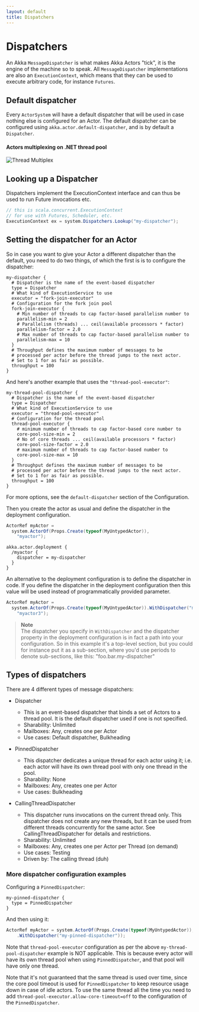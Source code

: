 ```yaml
---
layout: default
title: Dispatchers
---
```

# Dispatchers
An Akka `MessageDispatcher` is what makes Akka Actors "tick", it is the engine of the machine so to speak. All `MessageDispatcher` implementations are also an `ExecutionContext`, which means that they can be used to execute arbitrary code, for instance `Futures`.

## Default dispatcher
Every `ActorSystem` will have a default dispatcher that will be used in case nothing else is configured for an Actor. The default dispatcher can be configured using `akka.actor.default-dispatcher`, and is by default a `Dispatcher`.

#### Actors multiplexing on .NET thread pool
![Thread Multiplex](https://raw.githubusercontent.com/wiki/akkadotnet/akka.net/images/ThreadMultiplex.png)

## Looking up a Dispatcher
Dispatchers implement the ExecutionContext interface and can thus be used to run Future invocations etc.

```csharp
// this is scala.concurrent.ExecutionContext
// for use with Futures, Scheduler, etc.
ExecutionContext ex = system.Dispatchers.Lookup("my-dispatcher");
```
## Setting the dispatcher for an Actor
So in case you want to give your Actor a different dispatcher than the default, you need to do two things, of which the first is is to configure the dispatcher:

```
my-dispatcher {
  # Dispatcher is the name of the event-based dispatcher
  type = Dispatcher
  # What kind of ExecutionService to use
  executor = "fork-join-executor"
  # Configuration for the fork join pool
  fork-join-executor {
    # Min number of threads to cap factor-based parallelism number to
    parallelism-min = 2
    # Parallelism (threads) ... ceil(available processors * factor)
    parallelism-factor = 2.0
    # Max number of threads to cap factor-based parallelism number to
    parallelism-max = 10
  }
  # Throughput defines the maximum number of messages to be
  # processed per actor before the thread jumps to the next actor.
  # Set to 1 for as fair as possible.
  throughput = 100
}
```

And here's another example that uses the `"thread-pool-executor"`:

```
my-thread-pool-dispatcher {
  # Dispatcher is the name of the event-based dispatcher
  type = Dispatcher
  # What kind of ExecutionService to use
  executor = "thread-pool-executor"
  # Configuration for the thread pool
  thread-pool-executor {
    # minimum number of threads to cap factor-based core number to
    core-pool-size-min = 2
    # No of core threads ... ceil(available processors * factor)
    core-pool-size-factor = 2.0
    # maximum number of threads to cap factor-based number to
    core-pool-size-max = 10
  }
  # Throughput defines the maximum number of messages to be
  # processed per actor before the thread jumps to the next actor.
  # Set to 1 for as fair as possible.
  throughput = 100
}
```
For more options, see the `default-dispatcher` section of the Configuration.

Then you create the actor as usual and define the dispatcher in the deployment configuration.

```csharp
ActorRef myActor =
  system.ActorOf(Props.Create(typeof(MyUntypedActor)),
    "myactor");
```

```
akka.actor.deployment {
  /myactor {
    dispatcher = my-dispatcher
  }
}
```

An alternative to the deployment configuration is to define the dispatcher in code. If you define the dispatcher in the deployment configuration then this value will be used instead of programmatically provided parameter.

```csharp
ActorRef myActor =
  system.ActorOf(Props.Create(typeof(MyUntypedActor)).WithDispatcher("my-dispatcher"),
    "myactor3");
```

>**Note**<br/>
>The dispatcher you specify in `WithDispatcher` and the dispatcher property in the deployment configuration is in fact a path into your configuration. So in this example it's a top-level section, but you could for instance put it as a sub-section, where you'd use periods to denote sub-sections, like this: "foo.bar.my-dispatcher"

## Types of dispatchers
There are 4 different types of message dispatchers:

* Dispatcher
  * This is an event-based dispatcher that binds a set of Actors to a thread pool. It is the default dispatcher used if one is not specified.
  * Sharability: Unlimited
  * Mailboxes: Any, creates one per Actor
  * Use cases: Default dispatcher, Bulkheading

* PinnedDispatcher
  * This dispatcher dedicates a unique thread for each actor using it; i.e. each actor will have its own thread pool with only one thread in the pool.
  * Sharability: None
  * Mailboxes: Any, creates one per Actor
  * Use cases: Bulkheading

* CallingThreadDispatcher
  * This dispatcher runs invocations on the current thread only. This dispatcher does not create any new threads, but it can be used from different threads concurrently for the same actor. See CallingThreadDispatcher for details and restrictions.
  * Sharability: Unlimited
  * Mailboxes: Any, creates one per Actor per Thread (on demand)
  * Use cases: Testing
  * Driven by: The calling thread (duh)

### More dispatcher configuration examples
Configuring a `PinnedDispatcher`:

```
my-pinned-dispatcher {
  type = PinnedDispatcher
}
```

And then using it:

```csharp
ActorRef myActor = system.ActorOf(Props.Create(typeof(MyUntypedActor));
    .WithDispatcher("my-pinned-dispatcher"));
```
Note that `thread-pool-executor` configuration as per the above `my-thread-pool-dispatcher` example is NOT applicable. This is because every actor will have its own thread pool when using `PinnedDispatcher`, and that pool will have only one thread.

Note that it's not guaranteed that the same thread is used over time, since the core pool timeout is used for `PinnedDispatcher` to keep resource usage down in case of idle actors. To use the same thread all the time you need to add `thread-pool-executor.allow-core-timeout=off` to the configuration of the `PinnedDispatcher`.